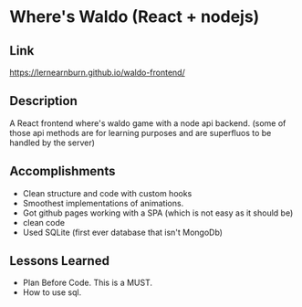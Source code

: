 # Where's Waldo (React + nodejs)
## Link
 https://lernearnburn.github.io/waldo-frontend/ 

## Description
A React frontend where's waldo game with a node api backend. (some of those api methods are for learning purposes and are superfluos to be handled by the server)


## Accomplishments
+ Clean structure and code with custom hooks
+ Smoothest implementations of animations.
+ Got github pages working with a SPA (which is not easy as it should be)
+ clean code
+ Used SQLite (first ever database that isn't MongoDb)



## Lessons Learned
+ Plan Before Code. This is a MUST.
+ How to use sql.
  
